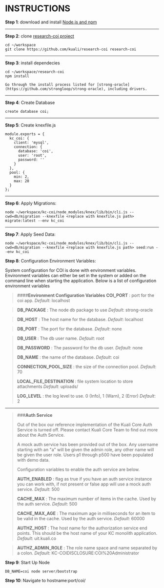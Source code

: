 INSTRUCTIONS
================

**Step 1**: download and install [Node.js and npm](https://docs.npmjs.com/getting-started/installing-node)

----------
**Step 2**: clone [research-coi project](https://github.com/kuali/research-coi)
```
cd ~/workspace
git clone https://github.com/kuali/research-coi research-coi
```
----------
**Step 3**: install dependecies
```
cd ~/workspace/research-coi
npm install

Go through the install process listed for [strong-oracle](https://github.com/strongloop/strong-oracle), including drivers.
```
----------
**Step 4**: Create Database
```
create database coi;
```

----------
**Step 5**: Create knexfile.js
```
module.exports = {
  kc_coi: {
    client: 'mysql',
    connection: {
      database: 'coi',
      user: 'root',
      password: ''
    }
  },
  pool: {
    min: 2,
    max: 20
  }
};
```
----------

**Step 6**: Apply Migrations:
```
node ~/workspace/kc-coi/node_modules/knex/lib/bin/cli.js --cwd=db/migration --knexfile <replace with knexfile.js path> migrate:latest --env kc_coi
```
----------
**Step 7**: Apply Seed Data:
```
node ~/workspace/kc-coi/node_modules/knex/lib/bin/cli.js --cwd=db/migration --knexfile <replace with knexfile.js path> seed:run --env kc_coi
```
**Step 8**: Configuration Environment Variables:

System configuration for COI is done with environment variables. Environment variables can either be set in the system or added on the command line when starting the application. Below is a list of configuration environment variables

>####**Environment Configuration Variables**
>**COI_PORT**
>: port for the coi app.
>*Default*: localhost

>**DB_PACKAGE**
>: The node db package to use
>*Default*: strong-oracle

>**DB_HOST**
>: The host name for the database.
>*Default*: localhost

>**DB_PORT**
>: The port for the database.
>*Default*: none

>**DB_USER**
>: The db user name.
>*Default*: root
>
>**DB_PASSWORD**
>: The password for the db user.
>*Default*: none
>
>**DB_NAME**
>:  the name of the database.
>*Default*: coi
>
>**CONNECTION_POOL_SIZE**
>:  the size of the connection pool.
>*Default*: 70
>
>**LOCAL_FILE_DESTINATION**
>:  file system location to store attachments
>*Default*: uploads/
>
>**LOG_LEVEL**
>:  the log level to use.  0 (Info), 1 (Warn), 2 (Error)
>*Default*: 2
-------

>###**Auth Service**
>
>Out of the box our reference implementation of the Kuali Core Auth Service is turned off. Please contact Kuali Core Team to find out more about the Auth Service.
>
>A mock auth service has been provided out of the box.  Any username starting with an "a" will be given the admin role, any other name will be given the user role.  Users p1 through p500 have been populated with demo data.
>
>Configuration variables to enable the auth service are below.
>
>**AUTH_ENABLED**
>: flag as true if you have an auth service instance you can work with, if not present or false app will use a mock auth service.
>*Default*: 500
>
>**CACHE_MAX**
>: The maximum number of items in the cache. Used by the auth service.
>*Default*: 500
>
>**CACHE_MAX_AGE**
>: The maximum age in milliseconds for an item to be valid in the cache. Used by the auth service.
>*Default*: 60000
>
>**AUTHZ_HOST**
>  : The host name for the authorization service end points.  This should be the host name of your KC monolith application.
>  *Default*: uit.kuali.co

>**AUTHZ_ADMIN_ROLE**
> : The role name space and name separated by a colon.
> *Default*:  KC-COIDISCLOSURE:COI%20Administrator

**Step 9**: Start Up Node
```
DB_NAME=coi node server/bootstrap
```

**Step 10**: Navigate to hostname:port/coi/